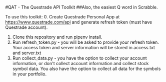 #QAT - The Questrade API Toolkit
##Also, the easiest Q word in Scrabble.

To use this toolkit:
0. Create Questrade Personal App at https://www.questrade.com/api and generate refresh token (must have Questrade account).
1. Clone this repository and run pipenv install.
2. Run refresh_token.py - you will be asked to provide your refresh token. Your access token and server information will be stored in access.txt and server.txt
3. Run collect_data.py - you have the option to collect your account information, or don't collect account information and collect stock symbol data. You also have the option to collect all data for the symbols in your portfolio.

